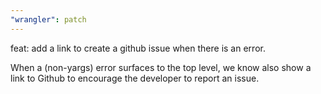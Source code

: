 ```yaml
---
"wrangler": patch
---
```


feat: add a link to create a github issue when there is an error.

When a (non-yargs) error surfaces to the top level,
we know also show a link to Github to encourage the developer to report an issue.
